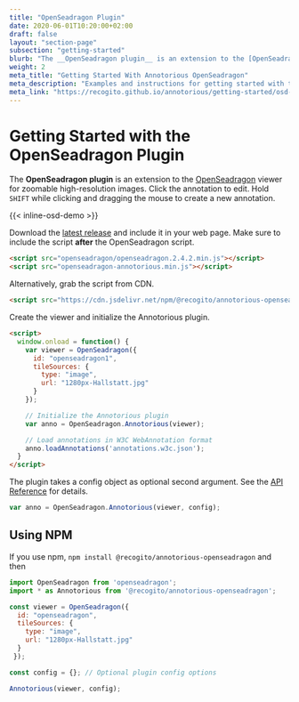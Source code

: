 ```yaml
---
title: "OpenSeadragon Plugin"
date: 2020-06-01T10:20:00+02:00
draft: false
layout: "section-page"
subsection: "getting-started"
blurb: "The __OpenSeadragon plugin__ is an extension to the [OpenSeadragon](http://openseadragon.github.io/) viewer for zoomable high-resolution images."
weight: 2
meta_title: "Getting Started With Annotorious OpenSeadragon"
meta_description: "Examples and instructions for getting started with the Annotorious OpenSeadragon plugin for image annotation"
meta_link: "https://recogito.github.io/annotorious/getting-started/osd-plugin"
---
```


# Getting Started with the OpenSeadragon Plugin

The __OpenSeadragon plugin__ is an extension to the [OpenSeadragon](http://openseadragon.github.io/)
viewer for zoomable high-resolution images. Click the annotation to edit. Hold `SHIFT` while clicking 
and dragging the mouse to create a new annotation.

{{< inline-osd-demo >}}

Download the [latest release](https://github.com/recogito/annotorious-openseadragon/releases/latest)
and include it in your web page. Make sure to include the script __after__ the
OpenSeadragon script.

```html
<script src="openseadragon/openseadragon.2.4.2.min.js"></script>
<script src="openseadragon-annotorious.min.js"></script>
```

Alternatively, grab the script from CDN.

```html
<script src="https://cdn.jsdelivr.net/npm/@recogito/annotorious-openseadragon@2.0.8/dist/openseadragon-annotorious.min.js"></script>
```

Create the viewer and initialize the Annotorious plugin.

```html
<script>
  window.onload = function() {
    var viewer = OpenSeadragon({
      id: "openseadragon1",
      tileSources: {
        type: "image",
        url: "1280px-Hallstatt.jpg"
      }
    });

    // Initialize the Annotorious plugin
    var anno = OpenSeadragon.Annotorious(viewer);

    // Load annotations in W3C WebAnnotation format
    anno.loadAnnotations('annotations.w3c.json');
  }
</script>
```

The plugin takes a config object as optional second argument. See the [API Reference](/annotorious/api-docs/osd-plugin/) for details.

```javascript
var anno = OpenSeadragon.Annotorious(viewer, config);
```

## Using NPM

If you use npm, `npm install @recogito/annotorious-openseadragon` and then

```javascript
import OpenSeadragon from 'openseadragon';
import * as Annotorious from '@recogito/annotorious-openseadragon';

const viewer = OpenSeadragon({
  id: "openseadragon",
  tileSources: {
    type: "image",
    url: "1280px-Hallstatt.jpg"
  }
 });

const config = {}; // Optional plugin config options

Annotorious(viewer, config);
```